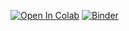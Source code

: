[![Open In Colab](https://colab.research.google.com/assets/colab-badge.svg)](https://colab.research.google.com/github/jperkel/example_notebook/blob/master/My_sample_notebook.ipynb?hl=ru)
[![Binder](https://mybinder.org/badge_logo.svg)](https://hub.binder.curvenote.dev/user/sashazm4-notebook-3n7bw7ca/lab/tree/My_sample_notebook.ipynb)
